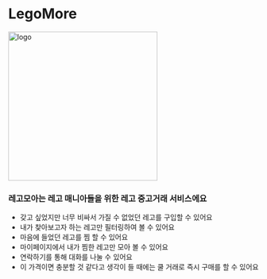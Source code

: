 # LegoMore
<img src="https://user-images.githubusercontent.com/87621370/145756588-52ed5d58-3f5b-4979-8cab-fca41d2b42a9.png" width="300px" height="300px" title="px(픽셀) 크기 설정" alt="logo"></img>

### 레고모아는 레고 매니아들을 위한 레고 중고거래 서비스에요
- 갖고 싶었지만 너무 비싸서 가질 수 없었던 레고를 구입할 수 있어요
- 내가 찾아보고자 하는 레고만 필터링하여 볼 수 있어요
- 마음에 들었던 레고를 찜 할 수 있어요
- 마이페이지에서 내가 찜한 레고만 모아 볼 수 있어요
- 연락하기를 통해 대화를 나눌 수 있어요
- 이 가격이면 충분할 것 같다고 생각이 들 때에는 쿨 거래로 즉시 구매를 할 수 있어요
